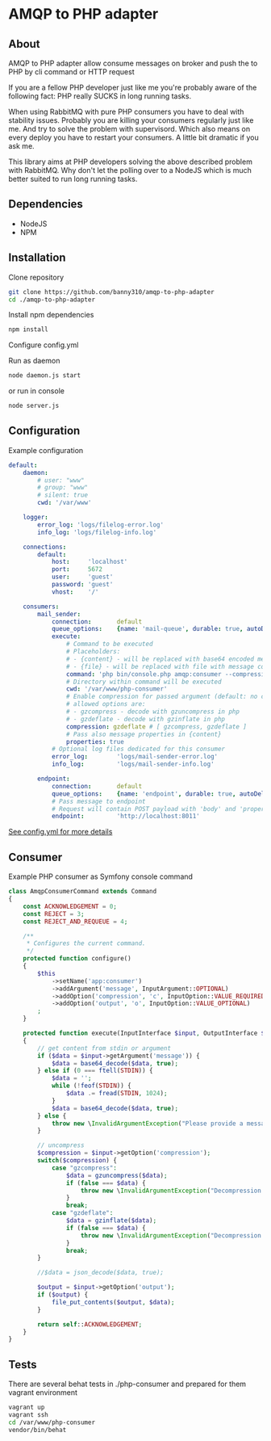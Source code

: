 # AMQP to PHP adapter #

## About ##

AMQP to PHP adapter allow consume messages on broker and push the to PHP by cli command or HTTP request

If you are a fellow PHP developer just like me you're probably aware of the following fact: PHP really SUCKS in long running tasks.

When using RabbitMQ with pure PHP consumers you have to deal with stability issues. Probably you are killing your consumers regularly just like me. And try to solve the problem with supervisord. Which also means on every deploy you have to restart your consumers. A little bit dramatic if you ask me.

This library aims at PHP developers solving the above described problem with RabbitMQ. Why don't let the polling over to a NodeJS which is much better suited to run long running tasks.

## Dependencies ##

- NodeJS
- NPM

## Installation ##

Clone repository

```bash
git clone https://github.com/banny310/amqp-to-php-adapter
cd ./amqp-to-php-adapter
```

Install npm dependencies

```bash
npm install
```

Configure config.yml

Run as daemon

```bash
node daemon.js start
```
or run in console

```bash
node server.js
```

## Configuration ##

Example configuration

```yaml
default:
    daemon:
        # user: "www"
        # group: "www"
        # silent: true
        cwd: '/var/www'

    logger:
        error_log: 'logs/filelog-error.log'
        info_log: 'logs/filelog-info.log'

    connections:
        default:
            host:     'localhost'
            port:     5672
            user:     'guest'
            password: 'guest'
            vhost:    '/'

    consumers:
        mail_sender:
            connection:       default
            queue_options:    {name: 'mail-queue', durable: true, autoDelete: false}
            execute:
                # Command to be executed
                # Placeholders:
                # - {content} - will be replaced with base64 encoded message body
                # - {file} - will be replaced with file with message content
                command: 'php bin/console.php amqp:consumer --compression gzdeflate {content}'
                # Directory within command will be executed
                cwd: '/var/www/php-consumer'
                # Enable compression for passed argument (default: no compression)
                # allowed options are:
                # - gzcompress - decode with gzuncompress in php
                # - gzdeflate - decode with gzinflate in php
                compression: gzdeflate # [ gzcompress, gzdeflate ]
                # Pass also message properties in {content}
                properties: true
            # Optional log files dedicated for this consumer
            error_log:        'logs/mail-sender-error.log'
            info_log:         'logs/mail-sender-info.log'

        endpoint:
            connection:       default
            queue_options:    {name: 'endpoint', durable: true, autoDelete: false}
            # Pass message to endpoint
            # Request will contain POST payload with 'body' and 'properties'
            endpoint:         'http://localhost:8011'
```

[See config.yml for more details](config.yml)

## Consumer ##

Example PHP consumer as Symfony console command

```php
class AmqpConsumerCommand extends Command
{
    const ACKNOWLEDGEMENT = 0;
    const REJECT = 3;
    const REJECT_AND_REQUEUE = 4;

    /**
     * Configures the current command.
     */
    protected function configure()
    {
        $this
            ->setName('app:consumer')
            ->addArgument('message', InputArgument::OPTIONAL)
            ->addOption('compression', 'c', InputOption::VALUE_REQUIRED)
            ->addOption('output', 'o', InputOption::VALUE_OPTIONAL)
        ;
    }

    protected function execute(InputInterface $input, OutputInterface $output)
    {
        // get content from stdin or argument
        if ($data = $input->getArgument('message')) {
            $data = base64_decode($data, true);
        } else if (0 === ftell(STDIN)) {
            $data = '';
            while (!feof(STDIN)) {
                $data .= fread(STDIN, 1024);
            }
            $data = base64_decode($data, true);
        } else {
            throw new \InvalidArgumentException("Please provide a message as argument or pipe it to STDIN.");
        }

        // uncompress
        $compression = $input->getOption('compression');
        switch($compression) {
            case "gzcompress":
                $data = gzuncompress($data);
                if (false === $data) {
                    throw new \InvalidArgumentException("Decompression failed");
                }
                break;
            case "gzdeflate":
                $data = gzinflate($data);
                if (false === $data) {
                    throw new \InvalidArgumentException("Decompression failed");
                }
                break;
        }

        //$data = json_decode($data, true);

        $output = $input->getOption('output');
        if ($output) {
            file_put_contents($output, $data);
        }

        return self::ACKNOWLEDGEMENT;
    }
}
```

## Tests ##

There are several behat tests in ./php-consumer and prepared for them vagrant environment

```bash
vagrant up
vagrant ssh
cd /var/www/php-consumer
vendor/bin/behat
```